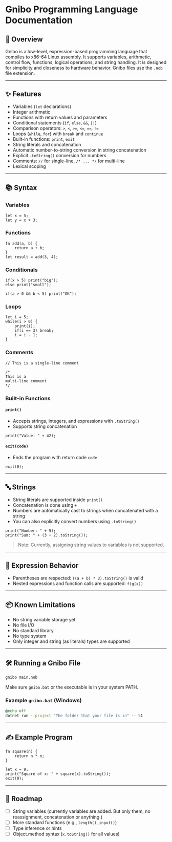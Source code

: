 # Gnibo Programming Language Documentation

## 📌 Overview

Gnibo is a low-level, expression-based programming language that compiles to x86-64 Linux assembly. It supports variables, arithmetic, control flow, functions, logical operations, and string handling. It is designed for simplicity and closeness to hardware behavior. Gnibo files use the `.nob` file extension.

---

## ✨ Features

* Variables (`let` declarations)
* Integer arithmetic
* Functions with return values and parameters
* Conditional statements (`if`, `else`, `&&`, `||`)
* Comparison operators: `>`, `<`, `>=`, `<=`, `==`, `!=`
* Loops (`while`, `for`) with `break` and `continue`
* Built-in functions: `print`, `exit`
* String literals and concatenation
* Automatic number-to-string conversion in string concatenation
* Explicit `.toString()` conversion for numbers
* Comments: `//` for single-line, `/* ... */` for multi-line
* Lexical scoping

---

## 📚 Syntax

### Variables

```gnibo
let x = 5;
let y = x + 3;
```

### Functions

```gnibo
fn add(a, b) {
    return a + b;
}
let result = add(3, 4);
```

### Conditionals

```gnibo
if(x > 5) print("big");
else print("small");

if(a > 0 && b < 5) print("OK");
```

### Loops

```gnibo
let i = 5;
while(i > 0) {
    print(i);
    if(i == 3) break;
    i = i - 1;
}
```

### Comments

```gnibo
// This is a single-line comment

/*
This is a
multi-line comment
*/
```

### Built-in Functions

#### `print()`

* Accepts strings, integers, and expressions with `.toString()`
* Supports string concatenation

```gnibo
print("Value: " + 42);
```

#### `exit(code)`

* Ends the program with return code `code`

```gnibo
exit(0);
```

---

## 🔤 Strings

* String literals are supported inside `print()`
* Concatenation is done using `+`
* Numbers are automatically cast to strings when concatenated with a string
* You can also explicitly convert numbers using `.toString()`

```gnibo
print("Number: " + 5);
print("Sum: " + (3 + 2).toString());
```

> Note: Currently, assigning string values to variables is not supported.

---

## 🧠 Expression Behavior

* Parentheses are respected: `((a + b) * 3).toString()` is valid
* Nested expressions and function calls are supported: `f(g(x))`

---

## 📦 Known Limitations

* No string variable storage yet
* No file I/O
* No standard library
* No type system
* Only integer and string (as literals) types are supported

---

## 🛠 Running a Gnibo File

```bash
gnibo main.nob
```

Make sure `gnibo.bat` or the executable is in your system PATH.

### Example `gnibo.bat` (Windows)

```bat
@echo off
dotnet run --project "The folder that your file is in" -- %1
```

---

## ✍ Example Program

```gnibo
fn square(n) {
    return n * n;
}

let x = 9;
print("Square of x: " + square(x).toString());
exit(0);
```

---

## 📅 Roadmap

* [ ] String variables (currently variables are added. But only them, no reassignment, concatenation or anything.)
* [ ] More standard functions (e.g., `length()`, `input()`)
* [ ] Type inference or hints
* [ ] Object.method syntax (`x.toString()` for all values)
